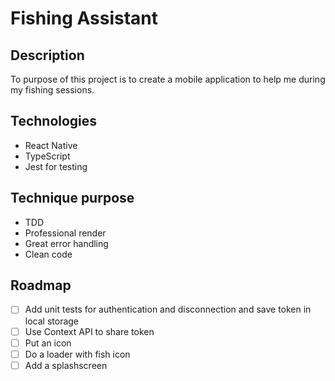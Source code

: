 # Fishing Assistant

## Description

To purpose of this project is to create a mobile application to help me during my fishing sessions.

## Technologies

- React Native
- TypeScript
- Jest for testing

## Technique purpose

- TDD
- Professional render
- Great error handling
- Clean code

## Roadmap

- [ ] Add unit tests for authentication and disconnection and save token in local storage
- [ ] Use Context API to share token
- [ ] Put an icon
- [ ] Do a loader with fish icon
- [ ] Add a splashscreen

